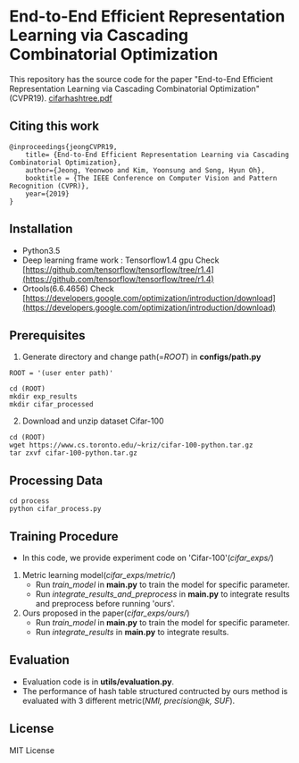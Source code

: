 # End-to-End Efficient Representation Learning via Cascading Combinatorial Optimization
This repository has the source code for the paper "End-to-End Efficient Representation Learning via Cascading Combinatorial Optimization"(CVPR19).
[cifarhashtree.pdf](./cifarhashtree.pdf)

## Citing this work
```
@inproceedings{jeongCVPR19,
    title= {End-to-End Efficient Representation Learning via Cascading Combinatorial Optimization},
    author={Jeong, Yeonwoo and Kim, Yoonsung and Song, Hyun Oh},
    booktitle = {The IEEE Conference on Computer Vision and Pattern Recognition (CVPR)},
    year={2019}
}
```

## Installation
* Python3.5
* Deep learning frame work : Tensorflow1.4 gpu
Check [https://github.com/tensorflow/tensorflow/tree/r1.4](https://github.com/tensorflow/tensorflow/tree/r1.4)
* Ortools(6.6.4656)
Check [https://developers.google.com/optimization/introduction/download](https://developers.google.com/optimization/introduction/download)

## Prerequisites
1. Generate directory and change path(=*ROOT*)  in **configs/path.py**
```
ROOT = '(user enter path)'
``` 
```
cd (ROOT)
mkdir exp_results
mkdir cifar_processed
```

2. Download and unzip dataset Cifar-100
```
cd (ROOT)
wget https://www.cs.toronto.edu/~kriz/cifar-100-python.tar.gz
tar zxvf cifar-100-python.tar.gz
```
## Processing Data
```
cd process
python cifar_process.py
```

## Training Procedure
* In this code, we provide experiment code on 'Cifar-100'(*cifar_exps/*)
1. Metric learning model(*cifar_exps/metric/*)
    - Run *train_model* in **main.py** to train the model for specific parameter.
    - Run *integrate_results_and_preprocess* in **main.py** to integrate results and preprocess before running 'ours'.
2. Ours proposed in the paper(*cifar_exps/ours/*)
    - Run *train_model* in **main.py** to train the model for specific parameter.
    - Run *integrate_results* in **main.py** to integrate results.

## Evaluation
* Evaluation code is in **utils/evaluation.py**.
* The performance of hash table structured contructed by ours method is evaluated with 3 different metric(*NMI, precision@k, SUF*).

## License
MIT License 
